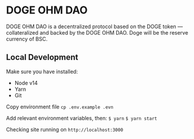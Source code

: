 # DOGE OHM DAO

DOGE OHM DAO is a decentralized protocol based on the DOGE token — collateralized and backed by the DOGE OHM DAO. Doge will be the reserve currency of BSC. 

## Local Development

Make sure you have installed:
- Node v14
- Yarn
- Git

Copy environment file
```cp .env.example .evn```

Add relevant environment variables, then:
```$ yarn```
```$ yarn start```

Checking site running on ```http://localhost:3000```
